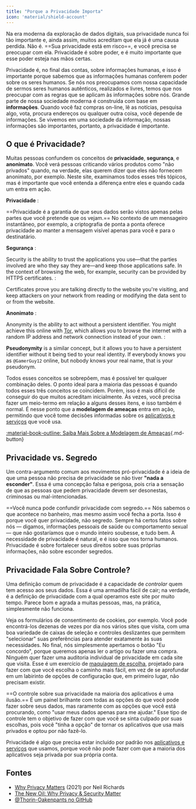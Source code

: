 ```yaml
---
title: "Porque a Privacidade Importa"
icon: 'material/shield-account'
---
```


Na era moderna da exploração de dados digitais, sua privacidade nunca foi tão importante e, ainda assim, muitos acreditam que ela já é uma causa perdida. Não é. ==Sua privacidade está em risco==, e você precisa se preocupar com ela. Privacidade é sobre poder, e é muito importante que esse poder esteja nas mãos certas.

Privacidade é, no final das contas, sobre informações humanas, e isso é importante porque sabemos que as informações humanas conferem poder sobre os seres humanos. Se nós nos preocupamos com nossa capacidade de sermos seres humanos autênticos, realizados e livres, temos que nos preocupar com as regras que se aplicam às informações sobre nós. Grande parte de nossa sociedade moderna é construída com base em **informações**. Quando você faz compras on-line, lê as notícias, pesquisa algo, vota, procura endereços ou qualquer outra coisa, você depende de informações. Se vivemos em uma sociedade da informação, nossas informações são importantes, portanto, a privacidade é importante.

## O que é Privacidade?

Muitas pessoas confundem os conceitos de **privacidade**, **segurança**, e **anonimato**. Você verá pessoas criticando vários produtos como "não privados" quando, na verdade, elas querem dizer que eles não fornecem anonimato, por exemplo. Neste site, examinamos todos esses três tópicos, mas é importante que você entenda a diferença entre eles e quando cada um entra em ação.

**Privacidade**
:

==Privacidade é a garantia de que seus dados serão vistos apenas pelas partes que você pretende que os vejam.== No contexto de um mensageiro instantâneo, por exemplo, a criptografia de ponta a ponta oferece privacidade ao manter a mensagem visível apenas para você e para o destinatário.

**Segurança**
:

Security is the ability to trust the applications you use—that the parties involved are who they say they are—and keep those applications safe. In the context of browsing the web, for example, security can be provided by HTTPS certificates.
:

Certificates prove you are talking directly to the website you're visiting, and keep attackers on your network from reading or modifying the data sent to or from the website.

**Anonimato**
:

Anonymity is the ability to act without a persistent identifier. You might achieve this online with [Tor](../tor.md), which allows you to browse the internet with a random IP address and network connection instead of your own.
:

**Pseudonymity** is a similar concept, but it allows you to have a persistent identifier without it being tied to your real identity. If everybody knows you as `@GamerGuy12` online, but nobody knows your real name, that is your pseudonym.

Todos esses conceitos se sobrepõem, mas é possível ter qualquer combinação deles. O ponto ideal para a maioria das pessoas é quando todos esses três conceitos se coincidem. Porém, isso é mais difícil de conseguir do que muitos acreditam inicialmente. Às vezes, você precisa fazer um meio-termo em relação a alguns desses itens, e isso também é normal. É nesse ponto que a **modelagem de ameaças** entra em ação, permitindo que você tome decisões informadas sobre os [aplicativos e serviços](../tools.md) que você usa.

[:material-book-outline: Saiba Mais Sobre a Modelagem de Ameaças](threat-modeling.md ""){.md-button}

## Privacidade vs. Segredo

Um contra-argumento comum aos movimentos pró-privacidade é a ideia de que uma pessoa não precisa de privacidade se não tiver **"nada a esconder"**. Essa é uma concepção falsa e perigosa, pois cria a sensação de que as pessoas que pedem privacidade devem ser desonestas, criminosas ou mal-intencionadas.

==Você nunca pode confundir privacidade com segredo.== Nós sabemos o que acontece no banheiro, mas mesmo assim você fecha a porta. Isso é porque você quer privacidade, não segredo. Sempre há certos fatos sobre nós — digamos, informações pessoais de saúde ou comportamento sexual — que não gostaríamos que o mundo inteiro soubesse, e tudo bem. A necessidade de privacidade é natural, e é isso que nos torna humanos. Privacidade é sobre fortalecer seus direitos sobre suas próprias informações, não sobre esconder segredos.

## Privacidade Fala Sobre Controle?

Uma definição comum de privacidade é a capacidade de *controlar* quem tem acesso aos seus dados. Essa é uma armadilha fácil de cair; na verdade, é a definição de privacidade com a qual operamos este site por muito tempo. Parece bom e agrada a muitas pessoas, mas, na prática, simplesmente não funciona.

Veja os formulários de consentimento de cookies, por exemplo. Você pode encontrá-los dezenas de vezes por dia nos vários sites que visita, com uma boa variedade de caixas de seleção e controles deslizantes que permitem "selecionar" suas preferências para atender exatamente às suas necessidades. No final, nós simplesmente apertamos o botão "Eu concordo", porque queremos apenas ler o artigo ou fazer uma compra. Ninguém quer fazer uma auditoria individual de privacidade em cada site que visita. Esse é um exercício de [maquiagem de escolha](https://en.wikipedia.org/wiki/Choice_architecture), projetado para fazer com que você escolha o caminho mais fácil, em vez de se aprofundar em um labirinto de opções de configuração que, em primeiro lugar, não precisam existir.

==O controle sobre sua privacidade na maioria dos aplicativos é uma ilusão.== É um painel brilhante com todas as opções do que você pode fazer sobre seus dados, mas raramente com as opções que você está procurando, como "usar meus dados apenas para me ajudar." Esse tipo de controle tem o objetivo de fazer com que você se sinta culpado por suas escolhas, pois você "tinha a opção" de tornar os aplicativos que usa mais privados e optou por não fazê-lo.

Privacidade é algo que precisa estar incluído por padrão nos [aplicativos e serviços](../tools.md) que usamos, porque você não pode fazer com que a maioria dos aplicativos seja privada por sua própria conta.

## Fontes

- [Why Privacy Matters](https://www.amazon.com/Why-Privacy-Matters-Neil-Richards/dp/0190939044) (2021) por Neil Richards
- [The New Oil: Why Privacy & Security Matter](https://thenewoil.org/en/guides/prologue/why/)
- [@Thorin-Oakenpants no GitHub](https://github.com/privacytools/privacytools.io/issues/1760#issuecomment-597497298)
